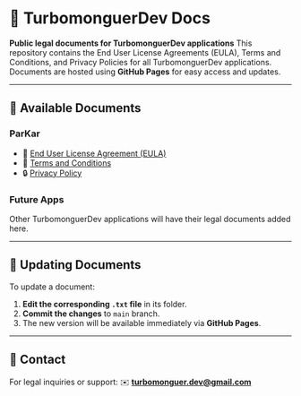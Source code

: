 # 📜 TurbomonguerDev Docs

**Public legal documents for TurbomonguerDev applications** 
This repository contains the End User License Agreements (EULA), Terms and Conditions, and Privacy Policies for all TurbomonguerDev applications. 
Documents are hosted using **GitHub Pages** for easy access and updates.

---

## 📂 Available Documents

### **ParKar**
- 📜 [End User License Agreement (EULA)](https://tuusuario.github.io/TurbomonguerDev-docs/eula/EULA_ParKar.txt)
- 📄 [Terms and Conditions](https://tuusuario.github.io/TurbomonguerDev-docs/terms_and_conditions/Terms_ParKar.txt)
- 🔒 [Privacy Policy](https://tuusuario.github.io/TurbomonguerDev-docs/privacy_policy/Privacy_ParKar.txt)

### **Future Apps**
Other TurbomonguerDev applications will have their legal documents added here.

---

## 🔄 **Updating Documents**
To update a document:
1. **Edit the corresponding `.txt` file** in its folder.
2. **Commit the changes** to `main` branch.
3. The new version will be available immediately via **GitHub Pages**.

---

## 📧 Contact
For legal inquiries or support:
✉️ **turbomonguer.dev@gmail.com**
